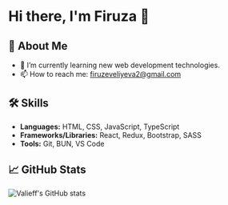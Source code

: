# Hi there, I'm Firuza 👋

## 🚀 About Me
- 🌱 I’m currently learning new web development technologies.
- 📫 How to reach me: [firuzeveliyeva2@gmail.com](mailto:firuzeveliyeva2@gmail.com)

## 🛠️ Skills
- **Languages:**  HTML, CSS, JavaScript, TypeScript
- **Frameworks/Libraries:** React, Redux, Bootstrap, SASS
- **Tools:** Git, BUN, VS Code

## 📈 GitHub Stats
![Valieff's GitHub stats](https://github-readme-stats.vercel.app/api?username=valiyeffa&show_icons=true&theme=radical)

